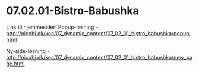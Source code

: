 # 07.02.01-Bistro-Babushka

Link til hjemmesider:
Popup-løsning - http://nicohj.dk/kea/07_dynamic_content/07_02_01_bistro_babushka/popup.html

Ny-side-løsning - http://nicohj.dk/kea/07_dynamic_content/07_02_01_bistro_babushka/new_page.html

